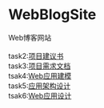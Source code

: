 # WebBlogSite
Web博客网站
<br/><br/>
task2:[项目建议书](https://github.com/silho/WebBlogSite/wiki/%E9%A1%B9%E7%9B%AE%E5%BB%BA%E8%AE%AE%E4%B9%A6)<br/>
task3:[项目需求文档](https://github.com/silho/WebBlogSite/wiki/%E9%A1%B9%E7%9B%AE%E9%9C%80%E6%B1%82%E6%96%87%E6%A1%A3)<br/>
tsak4:[Web应用建模](https://github.com/silho/WebBlogSite/wiki/web%E5%BB%BA%E6%A8%A1%E6%8A%A5%E5%91%8A)<br/>
task5:[应用架构设计](https://github.com/silho/WebBlogSite/wiki/%E5%BA%94%E7%94%A8%E6%9E%B6%E6%9E%84%E8%AE%BE%E8%AE%A1)<br/>
tsak6:[Web应用设计](https://github.com/silho/WebBlogSite/wiki/Web%E5%BA%94%E7%94%A8%E8%AE%BE%E8%AE%A1)

